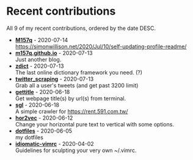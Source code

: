# Recent contributions

All <!-- recent_contributions_count starts -->9<!-- recent_contributions_count ends --> of my recent contributions, ordered by the date DESC.

<!-- recent_contributions starts -->
* **[M157q](https://github.com/M157q/M157q)** - 2020-07-14
<br>https://simonwillison.net/2020/Jul/10/self-updating-profile-readme/
* **[m157q.github.io](https://github.com/M157q/m157q.github.io)** - 2020-07-13
<br>Just another blog.
* **[zdict](https://github.com/zdict/zdict)** - 2020-07-13
<br>The last online dictionary framework you need. (?)
* **[twitter_scraping](https://github.com/M157q/twitter_scraping)** - 2020-07-13
<br>Grab all a user's tweets (and get past 3200 limit)
* **[gettitle](https://github.com/M157q/gettitle)** - 2020-06-18
<br>Get webpage title(s) by url(s) from terminal.
* **[sgl](https://github.com/M157q/sgl)** - 2020-06-18
<br>A simple crawler for https://rent.591.com.tw/
* **[hor2vec](https://github.com/M157q/hor2vec)** - 2020-06-12
<br>Change your horizontal pure text to vertical with some options.
* **[dotfiles](https://github.com/M157q/dotfiles)** - 2020-06-05
<br>my dotfiles
* **[idiomatic-vimrc](https://github.com/M157q/idiomatic-vimrc)** - 2020-04-02
<br>Guidelines for sculpting your very own ~/.vimrc.
<!-- recent_contributions ends -->
